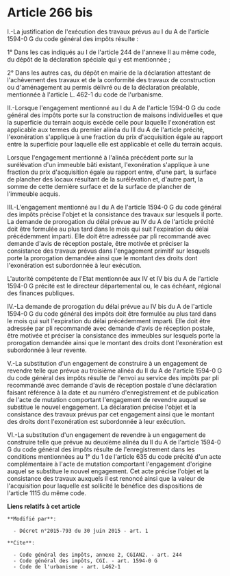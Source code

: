 # Article 266 bis

I.-La justification de l'exécution des travaux prévus au I du A de l'article 1594-0 G du code général des impôts résulte : 

1° Dans les cas indiqués au I de l'article 244 de l'annexe II au même code, du dépôt de la déclaration spéciale qui y est
mentionnée ; 

2° Dans les autres cas, du dépôt en mairie de la déclaration attestant de l'achèvement des travaux et de la conformité des
travaux de construction ou d'aménagement au permis délivré ou de la déclaration préalable, mentionnée à l'article L. 462-1 du
code de l'urbanisme. 

II.-Lorsque l'engagement mentionné au I du A de l'article 1594-0 G du code général des impôts porte sur la construction de
maisons individuelles et que la superficie du terrain acquis excède celle pour laquelle l'exonération est applicable aux
termes du premier alinéa du III du A de l'article précité, l'exonération s'applique à une fraction du prix d'acquisition
égale au rapport entre la superficie pour laquelle elle est applicable et celle du terrain acquis. 

Lorsque l'engagement mentionné à l'alinéa précédent porte sur la surélévation d'un immeuble bâti existant, l'exonération
s'applique à une fraction du prix d'acquisition égale au rapport entre, d'une part, la surface de plancher des locaux
résultant de la surélévation et, d'autre part, la somme de cette dernière surface et de la surface de plancher de l'immeuble
acquis. 

III.-L'engagement mentionné au I du A de l'article 1594-0 G du code général des impôts précise l'objet et la consistance des
travaux sur lesquels il porte. La demande de prorogation du délai prévue au IV du A de l'article précité doit être formulée
au plus tard dans le mois qui suit l'expiration du délai précédemment imparti. Elle doit être adressée par pli recommandé
avec demande d'avis de réception postale, être motivée et préciser la consistance des travaux prévus dans l'engagement
primitif sur lesquels porte la prorogation demandée ainsi que le montant des droits dont l'exonération est subordonnée à leur
exécution. 

L'autorité compétente de l'Etat mentionnée aux IV et IV bis du A de l'article 1594-0 G précité est le directeur départemental
ou, le cas échéant, régional des finances publiques. 

IV.-La demande de prorogation du délai prévue au IV bis du A de l'article 1594-0 G du code général des impôts doit être
formulée au plus tard dans le mois qui suit l'expiration du délai précédemment imparti. Elle doit être adressée par pli
recommandé avec demande d'avis de réception postale, être motivée et préciser la consistance des immeubles sur lesquels porte
la prorogation demandée ainsi que le montant des droits dont l'exonération est subordonnée à leur revente. 

V.-La substitution d'un engagement de construire à un engagement de revendre telle que prévue au troisième alinéa du II du A
de l'article 1594-0 G du code général des impôts résulte de l'envoi au service des impôts par pli recommandé avec demande
d'avis de réception postale d'une déclaration faisant référence à la date et au numéro d'enregistrement et de publication de
l'acte de mutation comportant l'engagement de revendre auquel se substitue le nouvel engagement. La déclaration précise
l'objet et la consistance des travaux prévus par cet engagement ainsi que le montant des droits dont l'exonération est
subordonnée à leur exécution. 

VI.-La substitution d'un engagement de revendre à un engagement de construire telle que prévue au deuxième alinéa du II du A
de l'article 1594-0 G du code général des impôts résulte de l'enregistrement dans les conditions mentionnées au 1° du 1 de
l'article 635 du code précité d'un acte complémentaire à l'acte de mutation comportant l'engagement d'origine auquel se
substitue le nouvel engagement. Cet acte précise l'objet et la consistance des travaux auxquels il est renoncé ainsi que la
valeur de l'acquisition pour laquelle est sollicité le bénéfice des dispositions de l'article 1115 du même code.

**Liens relatifs à cet article**

	**Modifié par**:

	  - Décret n°2015-793 du 30 juin 2015 - art. 1

	**Cite**:

	  - Code général des impôts, annexe 2, CGIAN2. - art. 244
	  - Code général des impôts, CGI. - art. 1594-0 G
	  - Code de l'urbanisme - art. L462-1
